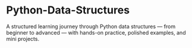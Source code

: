 # Python-Data-Structures
A structured learning journey through Python data structures — from beginner to advanced — with hands-on practice, polished examples, and mini projects.
